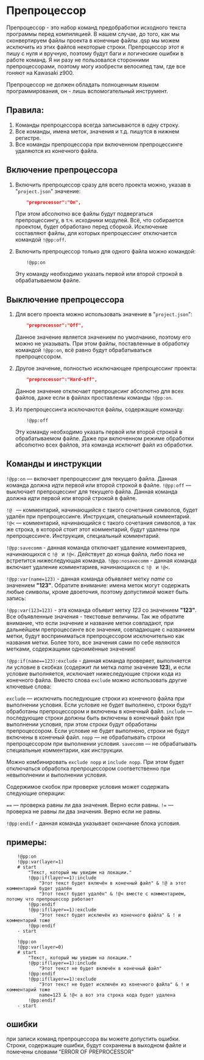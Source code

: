 # Препроцессор

Препроцессор - это набор команд предобработки исходного текста программы перед компиляцией. В нашем случае, до того, как мы сконвертируем файлы проекта в конечные файлы .qsp мы можем исключить из этих файлов некоторые строки. Препроцессор этот я пишу с нуля и вручную, поэтому будут баги и логические ошибки в работе команд. Я ни разу не пользовался сторонними препроцессорами, поэтому могу изобрести велосипед там, где все гоняют на Kawasaki z900.

Препроцессор не должен обладать полноценным языком программирования, он - лишь вспомогательный инструмент.

## Правила:

1. Команды препроцессора всегда записываются в одну строку.
2. Все команды, имена меток, значения и т.д. пишутся в нижнем регистре.
3. Все команды препроцессора при включенном препроцессинге удаляются из конечного файла.

## Включение препроцессора

1. Включить препроцессор сразу для всего проекта можно, указав в "`project.json`" значение:
	```json
		"preprocessor":"On",
	```
	При этом абсолютно все файлы будут подвергаться препроцессингу, в т.ч. исходники модулей. Всё, что собирается проектом, будет обработано перед сборкой. Исключение составляют файлы, для которых препроцессинг отключается командой `!@pp:off`.

2. Включить препроцессор только для одного файла можно командой:
	```
		!@pp:on
	```
	Эту команду необходимо указать первой или второй строкой в обрабатываемом файле.

## Выключение препроцессора

1. Для всего проекта можно использовать значение в "`project.json`":
	```json
		"preprocessor":"Off",
	```
	Данное значение является значением по умолчанию, поэтому его можно не указывать. При этом файлы, поставленные в обработку командой `!@pp:on`, всё равно будут обрабатываться препроцессором.

2. Другое значение, полностью исключающее препроцессинг проекта:
	```json
		"preprocessor":"Hard-off",
	```
	Данное значение отключает препроцесинг абсолютно для всех файлов, даже если в файлах проставлены команды `!@pp:on`.

3. Из препроцессинга исключаются файлы, содержащие команду:
	```
		!@pp:off
	```
	Эту команду необходимо указать первой или второй строкой в обрабатываемом файле. Даже при включенном режиме обработки абсолютно всех файлов, эта команда исключит файл из обработки.

## Команды и инструкции

`!@pp:on` — включает препроцессинг для текущего файла. Данная команда должна идти первой или второй строкой в файле.
`!@pp:off` — выключает препроцессинг для текущего файла. Данная команда должна идти первой или второй строкой в файле.

`!@ ` — комментарий, начинающийся с такого сочетания символов, будет удалён при препроцессинге. Инструкция, специальный комментарий.
`!@<` — комментарий, начинающийся с такого сочетания символов, а так же строка, в которой стоит этот комментарий, будут удалены при препроцессинге. Инструкция, специальный комментарий.

`!@pp:savecomm` - данная команда отключает удаление комментариев, начинающихся с `!@ ` и `!@<`. Действует до конца файла, либо пока не встретится нижеследующая команда.
`!@pp:nosavecomm` - данная команда включает удаление комментариев, начинающихся с `!@ ` и `!@<`.

`!@pp:var(name=123)` - данная команда объявляет метку *name* со значением **"123"**. Обратите внимание: имена меток могут содержать любые символы, кроме двоеточия, поэтому допустимой может быть запись:

`!@pp:var(123=123)` - эта команда объявит метку *123* со значением **"123"**. Все объявленные значения - текстовые величины. Так же обратите внимание, что если значение и название метки совпадают, при дальнейшем препроцессинге все значения, совпадающие с названием метки, будут восприниматься препроцессором исключительно как названия метки. Более того, все значения сами по себе являются метками, содержащими одноимённые значения!

`!@pp:if(name==123):exclude` - данная команда проверяет, выполняется ли условие в скобках (содержит ли метка *name* значение **123**), и если условие выполняется, исключает нижеследующие строки кода из конечного файла. Вместо слова `exclude` можно использовать другие ключевые слова:

`exclude` — исключить последующие строки из конечного файла при выполнении условия. Если условие не будет выполнено, строки будут обработаны препроцессором и включены в конечный файл.
`include` — последующие строки должны быть включены в конечный файл при выполнении условия, при этом строки будут обработаны препроцессором. Если условие не будет выполнено, строки не будут включены в конечный файл.
`nopp` — не обрабатывать строки препроцессором при выполнении условия.
`savecomm` — не обрабатывать специальные комментарии, как инструкции.

Можно комбинировать `exclude nopp` и `include nopp`. При этом будет отключаться обработка препроцессором соответственно при невыполнении и выполнении условия.

Содержимое скобок при проверке условия может содержать следующие операции:

`==` — проверка равны ли два значения. Верно если равны.
`!=` — проверка не равны ли два значения. Верно если не равны.


`!@pp:endif` - данная команда указывает окончание блока условия.

## примеры:

```qsp
	!@pp:on
	!@pp:var(layer=1)
	# start
		"Текст, который мы увидим на локации."
		!@pp:if(layer==1):include
			"Этот текст будет включён в конечный файл" & !@ а этот комментарий будет удалён
			"Этот текст будет удалён" & !@< вместе с комментарием, потому что препроцессор работает
		!@pp:endif
		!@pp:if(layer==1):exclude
			"Этот текст будет исключён из конечного файла" & ! и комментарий тоже
		!@pp:endif
	- start
```

```qsp
	!@pp:on
	!@pp:var(layer=0)
	# start
		"Текст, который мы увидим на локации."
		!@pp:if(layer==1):include
			"Этот текст не будет включён в конечный файл"
		!@pp:endif
		!@pp:if(layer==1):exclude
			"Этот текст не будет исключён из конечного файла" & ! и комментарий тоже
			name=123 & !@< а вот эта строка кода будет удалена
		!@pp:endif
	- start
```

## ошибки
при записи команд препроцессора вы можете допустить ошибки. Строки, содержащие ошибки, будут сохранены в выходном файле и помечены словами "ERROR OF PREPROCESSOR"